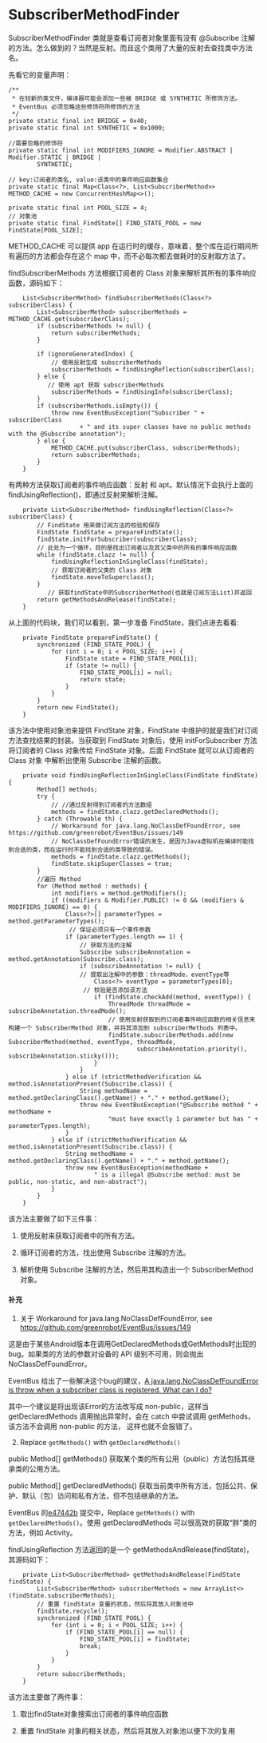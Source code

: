 # SubscriberMethodFinder

SubscriberMethodFinder 类就是查看订阅者对象里面有没有 @Subscribe 注解的方法。怎么做到的？当然是反射。而且这个类用了大量的反射去查找类中方法名。

先看它的变量声明：

```
/**
 * 在较新的类文件，编译器可能会添加一些被 BRIDGE 或 SYNTHETIC 所修饰方法。
 * EventBus 必须忽略这些修饰符所修饰的方法
 */
private static final int BRIDGE = 0x40;
private static final int SYNTHETIC = 0x1000;

//需要忽略的修饰符
private static final int MODIFIERS_IGNORE = Modifier.ABSTRACT | Modifier.STATIC | BRIDGE |
        SYNTHETIC;

// key:订阅者的类名, value:该类中的事件响应函数集合
private static final Map<Class<?>, List<SubscriberMethod>> METHOD_CACHE = new ConcurrentHashMap<>();

private static final int POOL_SIZE = 4;
// 对象池
private static final FindState[] FIND_STATE_POOL = new FindState[POOL_SIZE];

```
METHOD_CACHE 可以提供 app 在运行时的缓存，意味着，整个库在运行期间所有遍历的方法都会存在这个 map 中，而不必每次都去做耗时的反射取方法了。


findSubscriberMethods 方法根据订阅者的 Class 对象来解析其所有的事件响应函数，源码如下：

```
    List<SubscriberMethod> findSubscriberMethods(Class<?> subscriberClass) {
        List<SubscriberMethod> subscriberMethods = METHOD_CACHE.get(subscriberClass);
        if (subscriberMethods != null) {
            return subscriberMethods;
        }

        if (ignoreGeneratedIndex) {
            // 使用反射生成 subscriberMethods
            subscriberMethods = findUsingReflection(subscriberClass);
        } else {
           // 使用 apt 获取 subscriberMethods
            subscriberMethods = findUsingInfo(subscriberClass);
        }
        if (subscriberMethods.isEmpty()) {
            throw new EventBusException("Subscriber " + subscriberClass
                    + " and its super classes have no public methods with the @Subscribe annotation");
        } else {
            METHOD_CACHE.put(subscriberClass, subscriberMethods);
            return subscriberMethods;
        }
    }
```

有两种方法获取订阅者的事件响应函数：反射 和 apt。默认情况下会执行上面的 findUsingReflection()，即通过反射来解析注解。

```
    private List<SubscriberMethod> findUsingReflection(Class<?> subscriberClass) {
        // FindState 用来做订阅方法的校验和保存
        FindState findState = prepareFindState(); 
        findState.initForSubscriber(subscriberClass);
        // 此处为一个循环，目的是找出订阅者以及其父类中的所有的事件响应函数
        while (findState.clazz != null) {
            findUsingReflectionInSingleClass(findState);
            // 获取订阅者的父类的 Class 对象
            findState.moveToSuperclass();
        }
           // 获取findState中的SubscriberMethod(也就是订阅方法List)并返回
        return getMethodsAndRelease(findState);
    }
```

从上面的代码块，我们可以看到，第一步准备 FindState，我们点进去看看:

```
    private FindState prepareFindState() {
        synchronized (FIND_STATE_POOL) {
            for (int i = 0; i < POOL_SIZE; i++) {
                FindState state = FIND_STATE_POOL[i];
                if (state != null) {
                    FIND_STATE_POOL[i] = null;
                    return state;
                }
            }
        }
        return new FindState();
    }
```
该方法中使用对象池来提供 FindState 对象，FindState 中维护的就是我们对订阅方法查找结果的封装。当获取到 FindState
对象后，使用 initForSubscriber 方法将订阅者的 Class 对象传给 FindState 对象。后面 FindState 就可以从订阅者的 Class 对象
中解析出使用 Subscribe 注解的函数。

```
    private void findUsingReflectionInSingleClass(FindState findState) {
        Method[] methods;
        try {
            // //通过反射得到订阅者的方法数组
            methods = findState.clazz.getDeclaredMethods();
        } catch (Throwable th) {
            // Workaround for java.lang.NoClassDefFoundError, see https://github.com/greenrobot/EventBus/issues/149
            // NoClassDefFoundError错误的发生，是因为Java虚拟机在编译时能找到合适的类，而在运行时不能找到合适的类导致的错误。
            methods = findState.clazz.getMethods();
            findState.skipSuperClasses = true;
        }
        //遍历 Method
        for (Method method : methods) {
            int modifiers = method.getModifiers();
            if ((modifiers & Modifier.PUBLIC) != 0 && (modifiers & MODIFIERS_IGNORE) == 0) {
                Class<?>[] parameterTypes = method.getParameterTypes();
                 // 保证必须只有一个事件参数
                if (parameterTypes.length == 1) {
                    // 获取方法的注解
                    Subscribe subscribeAnnotation = method.getAnnotation(Subscribe.class);
                    if (subscribeAnnotation != null) {
                    // 提取出注解中的参数：threadMode，eventType等
                        Class<?> eventType = parameterTypes[0];
                     // 校验是否添加该方法
                        if (findState.checkAdd(method, eventType)) {
                            ThreadMode threadMode = subscribeAnnotation.threadMode();
                            // 使用反射获取到的订阅者事件响应函数的相关信息来构建一个 SubscriberMethod 对象，并将其添加到 subscriberMethods 列表中。
                            findState.subscriberMethods.add(new SubscriberMethod(method, eventType, threadMode,
                                    subscribeAnnotation.priority(), subscribeAnnotation.sticky()));
                        }
                    }
                } else if (strictMethodVerification && method.isAnnotationPresent(Subscribe.class)) {
                    String methodName = method.getDeclaringClass().getName() + "." + method.getName();
                    throw new EventBusException("@Subscribe method " + methodName +
                            "must have exactly 1 parameter but has " + parameterTypes.length);
                }
            } else if (strictMethodVerification && method.isAnnotationPresent(Subscribe.class)) {
                String methodName = method.getDeclaringClass().getName() + "." + method.getName();
                throw new EventBusException(methodName +
                        " is a illegal @Subscribe method: must be public, non-static, and non-abstract");
            }
        }
    }
```

该方法主要做了如下三件事：

1. 使用反射来获取订阅者中的所有方法。

2. 循环订阅者的方法，找出使用 Subscribe 注解的方法。

3. 解析使用 Subscribe 注解的方法，然后用其构造出一个 SubscriberMethod 对象。

#### 补充

1. 关于 Workaround for java.lang.NoClassDefFoundError, see https://github.com/greenrobot/EventBus/issues/149

这是由于某些Android版本在调用GetDeclaredMethods或GetMethods时出现的bug。如果类的方法的参数对设备的 API 级别不可用，则会抛出 NoClassDefFoundError。

EventBus 给出了一些解决这个bug的建议，[A java.lang.NoClassDefFoundError is throw when a subscriber class is registered. What can I do?](http://greenrobot.org/eventbus/documentation/faq/)

其中一个建议是将出现该Error的方法改写成 non-public，这样当 getDeclaredMethods 调用抛出异常时，会在 catch 中尝试调用 getMethods，该方法不会调用 non-public 的方法，
这样也就不会报错了。

2. Replace `getMethods()` with `getDeclaredMethods()`

public Method[] getMethods() 获取某个类的所有公用（public）方法包括其继承类的公用方法。

public Method[] getDeclaredMethods() 获取当前类中所有方法，包括公共、保护、默认（包）访问和私有方法，但不包括继承的方法。

EventBus 的[e47442b](https://github.com/greenrobot/EventBus/commit/e47442b684f04b4d346bb1d0af526908fda7cc1c) 提交中，Replace `getMethods()` with 
`getDeclaredMethods()`。使用 getDeclaredMethods 可以很高效的获取“胖”类的方法，例如 Activity。

findUsingReflection 方法返回的是一个 getMethodsAndRelease(findState)，其源码如下：

```
    private List<SubscriberMethod> getMethodsAndRelease(FindState findState) {
        List<SubscriberMethod> subscriberMethods = new ArrayList<>(findState.subscriberMethods);
        // 重置 findState 变量的状态，然后将其放入对象池中
        findState.recycle();
        synchronized (FIND_STATE_POOL) {
            for (int i = 0; i < POOL_SIZE; i++) {
                if (FIND_STATE_POOL[i] == null) {
                    FIND_STATE_POOL[i] = findState;
                    break;
                }
            }
        }
        return subscriberMethods;
    }
```

该方法主要做了两件事：

1. 取出findState对象搜索出订阅者的事件响应函数

2. 重置 findState 对象的相关状态，然后将其放入对象池以便下次的复用


